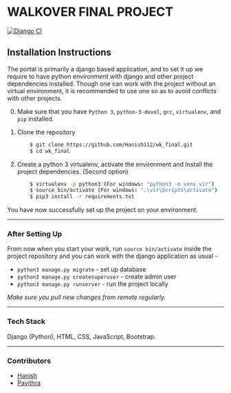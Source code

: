 # WALKOVER FINAL PROJECT  
[![Django CI](https://github.com/Hanish112/wk_final/actions/workflows/django.yml/badge.svg?branch=master)](https://github.com/Hanish112/wk_final/actions/workflows/django.yml)
## Installation Instructions
The portal is primarily a django based application, and to set it up we require to have 
python environment with django and other project dependencies installed. Though one can
work with the project without an virtual environment,  it is recommended to use one so 
as to avoid conflicts with other projects.

0. Make sure that you have `Python 3`, `python-3-devel`, `gcc`, `virtualenv`, and `pip` installed.     
1. Clone the repository

    ```bash
        $ git clone https://github.com/Hanish112/wk_final.git
        $ cd wk_final
    ```  
2. Create a python 3 virtualenv, activate the environment and Install the project dependencies. (Second option)  

    ```bash
        $ virtualenv -p python3 (For windows: "python3 -m venv vir")
        $ source bin/activate (For windows: ".\vir\Scripts\activate")
        $ pip3 install -r requirements.txt
    ```   

You have now successfully set up the project on your environment. 

---

### After Setting Up
From now when you start your work, run ``source bin/activate`` inside the project repository and you can work with the django application as usual - 

* `python3 manage.py migrate` - set up database 
* `python3 manage.py createsuperuser` - create admin user 
* `python3 manage.py runserver`  - run the project locally

*Make sure you pull new changes from remote regularly.*

---

### Tech Stack
Django (Python), HTML, CSS, JavaScript, Bootstrap.

---
### Contributors
* [Hanish](https://github.com/Hanish112)
* [Pavithra](https://github.com/PaviG26)
